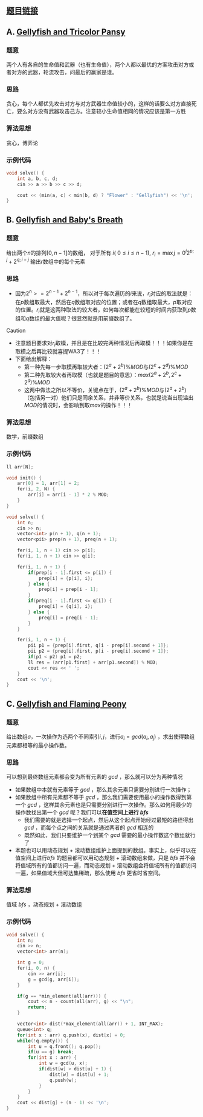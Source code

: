 ## [题目链接](https://codeforces.com/contest/2116)

## A. [Gellyfish and Tricolor Pansy](https://codeforces.com/contest/2116/problem/A)

### 题意

两个人有各自的生命值和武器（也有生命值），两个人都以最优的方案攻击对方或者对方的武器，轮流攻击，问最后的赢家是谁。

### 思路

贪心，每个人都优先攻击对方与对方武器生命值较小的，这样的话要么对方直接死亡，要么对方没有武器攻击己方。注意较小生命值相同的情况应该是第一方胜

### 算法思想

贪心，博弈论

### 示例代码

```cpp
void solve() {
    int a, b, c, d;
    cin >> a >> b >> c >> d;

    cout << (min(a, c) < min(b, d) ? "Flower" : "Gellyfish") << '\n';
}
```

## B. [Gellyfish and Baby's Breath](https://codeforces.com/contest/2116/problem/B)

### 题意

给出两个$n$的排列$[0, n - 1]$的数组， 对于所有 $i$( $0 \leq i \leq n-1$), $r_i = \max\limits  {j=0}^{i}2^{p ; j} + 2^{q ; {i-j}}$
输出$r$数组中的每个元素

### 思路

- 因为$2 ^ n >= 2 ^ {n - 1} + 2 ^ {n - 1}$，所以对于每次遍历的$i$来说，$r_i$对应的取法就是：在$p$数组取最大，然后在$q$数组取对应的位置；或者在$q$数组取最大，$p$取对应的位置。$r_i$就是这两种取法的较大者，如何每次都能在较短的时间内获取到$p$数组和$q$数组的最大值呢？很显然就是用前缀数组了。
> [!Caution]
- 注意题目要求对$r_i$取模，并且是在比较完两种情况后再取模！！！如果你是在取模之后再比较就喜提WA3了！！！
- 下面给出解释：
	- 第一种先每一步取模再取较大者：$(2 ^ a + 2 ^ b) \% MOD$与$(2^c + 2^d)\%MOD$
	- 第二种先取较大者再取模（也就是题目的意思）：$max(2 ^ a + 2 ^ b, 2^c + 2^d)\%MOD$
	- 这两中做法之所以不等价，关键点在于，$(2 ^ a + 2 ^ b) \% MOD$与$(2 ^ a + 2 ^ b)$（包括另一对）他们只是同余关系，并非等价关系，也就是说当出现溢出$MOD$的情况时，会影响到取$max$的操作！！！

### 算法思想

数学，前缀数组

### 示例代码

```cpp
ll arr[N];

void init() {
    arr[0] = 1, arr[1] = 2;
    fer(i, 2, N) {
        arr[i] = arr[i - 1] * 2 % MOD;
    }
}

void solve() {
    int n;
    cin >> n;
    vector<int> p(n + 1), q(n + 1);
    vector<pii> prep(n + 1), preq(n + 1);

    fer(i, 1, n + 1) cin >> p[i];
    fer(i, 1, n + 1) cin >> q[i];

    fer(i, 1, n + 1) {
        if(prep[i - 1].first <= p[i]) {
            prep[i] = {p[i], i};
        } else {
            prep[i] = prep[i - 1];
        }
        if(preq[i - 1].first <= q[i]) {
            preq[i] = {q[i], i};
        } else {
            preq[i] = preq[i - 1];
        }
    }

    fer(i, 1, n + 1) {
        pii p1 = {prep[i].first, q[i - prep[i].second + 1]};
        pii p2 = {preq[i].first, p[i - preq[i].second + 1]};
        if(p1 < p2) p1 = p2;
        ll res = (arr[p1.first] + arr[p1.second]) % MOD;
        cout << res << ' ';
    }
    cout << '\n';
}
```


## C. [Gellyfish and Flaming Peony](https://codeforces.com/contest/2116/problem/C)

### 题意

给出数组$a$，一次操作为选两个不同索引$i, j$，进行$a_i = gcd(a_i, a_j)$ ，求出使得数组元素都相等的最小操作数。

### 思路

可以想到最终数组元素都会变为所有元素的 $gcd$ ，那么就可以分为两种情况
- 如果数组中本就有元素等于 $gcd$ ，那么其余元素只需要分别进行一次操作；
- 如果数组中所有元素都不等于 $gcd$ ，那么我们需要使用最小的操作数得到第一个 $gcd$ ，这样其余元素也是只需要分别进行一次操作。那么如何用最少的操作数找出第一个 $gcd$ 呢？我们可以**在值空间上进行 $bfs$**
	- 我们需要的就是选择一个起点，然后从这个起点开始经过最短的路径得出 $gcd$ ，而每个点之间的关系就是通过两者的 $gcd$ 相连的
	- 既然如此，我们只要维护一个到某个 $gcd$ 需要的最小操作数这个数组就行了
- 本题也可以用动态规划 $+$ 滚动数组维护上面提到的数组。事实上，似乎可以在值空间上进行$bfs$ 的题目都可以用动态规划 $+$ 滚动数组来做，只是 $bfs$ 并不会将值域所有的值都访问一遍，而动态规划 $+$ 滚动数组会将值域所有的值都访问一遍，如果值域大但可达集稀疏，那么使用 $bfs$ 更省时省空间。

### 算法思想

值域 $bfs$ ，动态规划 $+$ 滚动数组

### 示例代码

```cpp
void solve() {
    int n;
    cin >> n;
    vector<int> arr(n);

    int g = 0;
    fer(i, 0, n) {
        cin >> arr[i];
        g = gcd(g, arr[i]);
    }

    if(g == *min_element(all(arr))) {
        cout << n - count(all(arr), g) << "\n";
        return;
    }

    vector<int> dist(*max_element(all(arr)) + 1, INT_MAX);
    queue<int> q;
    for(int x : arr) q.push(x), dist[x] = 0;
    while(!q.empty()) {
        int u = q.front(); q.pop();
        if(u == g) break;
        for(int x : arr) {
            int w = gcd(u, x);
            if(dist[w] > dist[u] + 1) {
                dist[w] = dist[u] + 1;
                q.push(w);
            }
        }
    }
    cout << dist[g] + (n - 1) << '\n';
}
```


